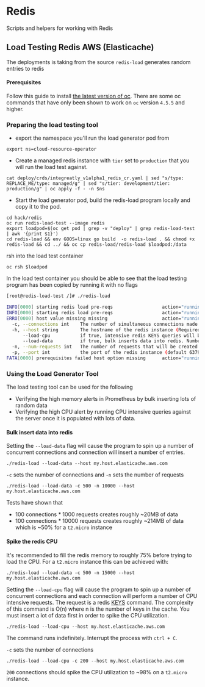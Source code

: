# Redis

Scripts and helpers for working with Redis

## Load Testing Redis AWS (Elasticache)
The deployments is taking from the source `redis-load` generates random entries to redis

#### Prerequisites

Follow this guide to install [the latest version of oc](https://docs.openshift.com/container-platform/4.5/cli_reference/openshift_cli/getting-started-cli.html). There are some oc commands that have only been shown to work on `oc` version `4.5.5` and higher. 

### Preparing the load testing tool

* export the namespace you'll run the load generator pod from

```
export ns=cloud-resource-operator
```

* Create a managed redis instance with `tier` set to `production` that you will run the load test against.

```
cat deploy/crds/integreatly_v1alpha1_redis_cr.yaml | sed "s/type: REPLACE_ME/type: managed/g" | sed "s/tier: development/tier: production/g" | oc apply -f - -n $ns
```

* Start the load generator pod, build the redis-load program locally and copy it to the pod.

```
cd hack/redis
oc run redis-load-test --image redis
export loadpod=$(oc get pod | grep -v "deploy" | grep redis-load-test | awk '{print $1}')
cd redis-load && env GOOS=linux go build  -o redis-load . && chmod +x redis-load && cd ../ && oc cp redis-load/redis-load $loadpod:/data
```

rsh into the load test container

```
oc rsh $loadpod
```

In the load test container you should be able to see that the load testing program has been copied by running it with no flags

```bash
[root@redis-load-test /]# ./redis-load 

INFO[0000] starting redis load pre-reqs                  action="running redis load"
INFO[0000] starting redis load pre-reqs                  action="running prerequisites"
ERRO[0000] host value missing missing                    action="running prerequisites"
  -c, --connections int    The number of simultaneous connections made to the redis server (default 100)
  -h, --host string        The hostname of the redis instance (Required)
      --load-cpu           if true, intensive redis KEYS queries will be run to spike CPU utilization
      --load-data          if true, bulk inserts data into redis. Number of insertions is connections * num-requests
  -n, --num-requests int   The number of requests that will be created by each connection (default 10000)
  -p, --port int           the port of the redis instance (default 6379)
FATA[0000] prerequisites failed host option missing      action="running redis load"
```

### Using the Load Generator Tool

The load testing tool can be used for the following

* Verifying the high memory alerts in Prometheus by bulk inserting lots of random data
* Verifying the high CPU alert by running CPU intensive queries against the server once it is populated with lots of data.

#### Bulk insert data into redis

Setting the `--load-data` flag will cause the program to spin up a number of concurrent connections and connection will insert a number of entries.

```
./redis-load --load-data --host my.host.elasticache.aws.com
```

`-c` sets the number of connections and `-n` sets the number of requests

```
./redis-load --load-data -c 500 -n 10000 --host my.host.elasticache.aws.com
```

Tests have shown that

* 100 connections * 1000 requests creates roughly ~20MB of data
* 100 connections * 10000 requests creates roughly ~214MB of data which is ~50% for a `t2.micro` instance

#### Spike the redis CPU

It's recommended to fill the redis memory to roughly 75% before trying to load the CPU. For a `t2.micro` instance this can be achieved with:

```
./redis-load --load-data -c 500 -n 15000 --host my.host.elasticache.aws.com
```

Setting the `--load-cpu` flag will cause the program to spin up a number of concurrent connections and each connection will perform a number of CPU intensive requests. The request is a redis [KEYS](https://redis.io/commands/keys) command. The complexity of this command is O(n) where n is the number of keys in the cache. You must insert a lot of data first in order to spike the CPU utilization.

```
./redis-load --load-cpu --host my.host.elasticache.aws.com
```

The command runs indefinitely. Interrupt the process with `ctrl + C`.

`-c` sets the number of connections

```
./redis-load --load-cpu -c 200 --host my.host.elasticache.aws.com
```

`200` connections should spike the CPU utilization to ~98% on a `t2.micro` instance.